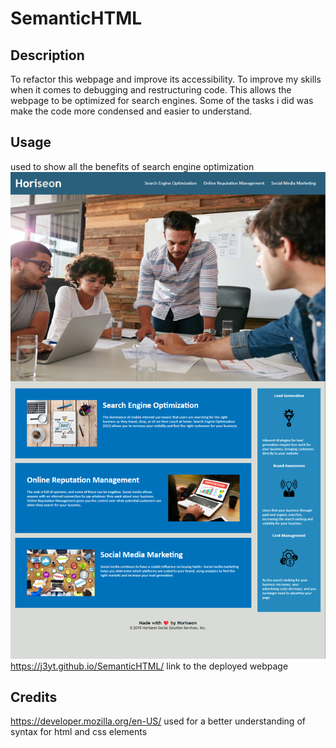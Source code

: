 # SemanticHTML

## Description

To refactor this webpage and improve its accessibility. To improve my skills when it comes to debugging and restructuring code. This allows the webpage to be optimized for search engines. Some of the tasks i did was make the code more condensed and easier to understand.

## Usage
used to show all the benefits of search engine optimization
![Alt text](/assets/images/Screenshot%202023-03-29%20161355.png)
https://j3yt.github.io/SemanticHTML/ link to the deployed webpage

## Credits

https://developer.mozilla.org/en-US/ used for a better understanding of syntax for html and css elements